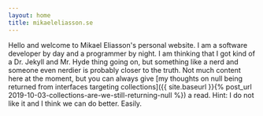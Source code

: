 ```yaml
---
layout: home
title: mikaeleliasson.se
---
```

Hello and welcome to Mikael Eliasson's personal website. I am a software developer by day and a programmer by night. I am thinking that I got kind of a Dr. Jekyll and Mr. Hyde thing going on, but something like a nerd and someone even nerdier is probably closer to the truth. Not much content here at the moment, but you can always give [my thoughts on null being returned from interfaces targeting collections]({{ site.baseurl }}{% post_url 2019-10-03-collections-are-we-still-returning-null %}) a read. Hint: I do not like it and I think we can do better. Easily.
